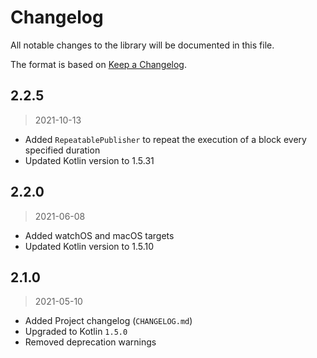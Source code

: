 # Changelog

All notable changes to the library will be documented in this file.

The format is based on [Keep a Changelog](https://keepachangelog.com/en/1.0.0/).

## 2.2.5
> 2021-10-13
- Added `RepeatablePublisher` to repeat the execution of a block every specified duration
- Updated Kotlin version to 1.5.31

## 2.2.0
> 2021-06-08
- Added watchOS and macOS targets
- Updated Kotlin version to 1.5.10

## 2.1.0
> 2021-05-10

- Added Project changelog (`CHANGELOG.md`)
- Upgraded to Kotlin `1.5.0`
- Removed deprecation warnings
